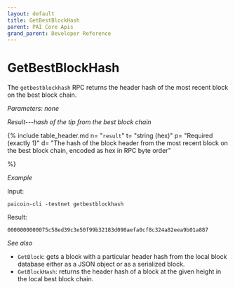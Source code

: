 ```yaml
---
layout: default
title: GetBestBlockHash
parent: PAI Core Apis
grand_parent: Developer Reference
---
```


GetBestBlockHash
========================

The `getbestblockhash` RPC returns the header hash of the most recent block on the best block chain.

*Parameters: none*

*Result---hash of the tip from the best block chain*

{% include table_header.md
  n= "`result`"
  t= "string (hex)"
  p= "Required<br>(exactly 1)"
  d= "The hash of the block header from the most recent block on the best block chain, encoded as hex in RPC byte order"

%}

*Example*

Input:
```
paicoin-cli -testnet getbestblockhash
```

Result:
```
0000000000075c58ed39c3e50f99b32183d090aefa0cf8c324a82eea9b01a887
```

*See also*

* `GetBlock`: gets a block with a particular header hash from the local block database either as a JSON object or as a serialized block.
* `GetBlockHash`: returns the header hash of a block at the given height in the local best block chain.

